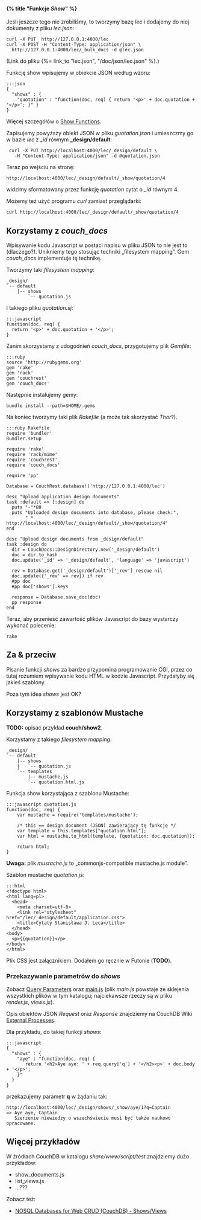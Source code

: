#### {% title "Funkcje *Show*" %}

Jeśli jeszcze tego nie zrobiliśmy, to tworzymy bazę *lec*
i dodajemy do niej dokumenty z pliku *lec.json*:

    curl -X PUT  http://127.0.0.1:4000/lec
    curl -X POST -H "Content-Type: application/json" \
      http://127.0.0.1:4000/lec/_bulk_docs -d @lec.json

(Link do pliku {%= link_to "lec.json", "/doc/json/lec.json" %}.)

Funkcję show wpisujemy w obiekcie JSON według wzoru:

    :::json
    {
      "shows" : {
        "quotation" : "function(doc, req) { return '<p>' + doc.quotation + '</p>'; }" }
    }

Więcej szczegółów o [Show Functions](http://guide.couchdb.org/draft/show.html).

Zapisujemy powyższy obiekt JSON w pliku *guotation.json*
i umieszczmy go w bazie *lec* z *\_id* równym **_design/default**:

     curl -X PUT http://localhost:4000/lec/_design/default \
       -H "Content-Type: application/json" -d @quotation.json

Teraz po wejściu na stronę:

    http://localhost:4000/lec/_design/default/_show/quotation/4

widzimy sformatowany przez funkcję *quotation* cytat o *_id* równym 4.

Możemy też użyć programu *curl* zamiast przeglądarki:

    curl http://localhost:4000/lec/_design/default/_show/quotation/4


## Korzystamy z *couch_docs*

Wpisywanie kodu Javascript w postaci napisu w pliku JSON to nie jest
to (dlaczego?). Unikniemy tego stosując techniki „filesystem mapping”.
Gem *couch_docs* implementuje tę technikę. 

Tworzymy taki *filesystem mapping*:

    _design/
    `-- default
        |-- shows
            `-- quotation.js

I takiego pliku *quotation.sj*:

    :::javascript
    function(doc, req) { 
      return '<p>' + doc.quotation + '</p>'; 
    }

Zanim skorzystamy z udogodnień *couch_docs*, przygotujemy plik *Gemfile*:

    :::ruby
    source 'http://rubygems.org'
    gem 'rake'
    gem 'rack'
    gem 'couchrest'
    gem 'couch_docs'

Następnie instalujemy gemy:

    bundle install --path=$HOME/.gems

Na koniec tworzymy taki plik *Rakefile* (a może tak skorzystać *Thor*?).

    :::ruby Rakefile
    require 'bundler'
    Bundler.setup
    
    require 'rake'
    require 'rack/mime'
    require 'couchrest'
    require 'couch_docs'
    
    require 'pp'
    
    Database = CouchRest.database!('http://127.0.0.1:4000/lec')
    
    desc "Upload application design documents"
    task :default => [:design] do
      puts "-"*80
      puts "Uploaded design documents into database, please check:",
           " * http://localhost:4000/lec/_design/default/_show/quotation/4"
    end
    
    desc "Upload design documents from _design/default"
    task :design do
      dir = CouchDocs::DesignDirectory.new('_design/default')
      doc = dir.to_hash
      doc.update('_id' => '_design/default', 'language' => 'javascript')
    
      rev = Database.get('_design/default')['_rev'] rescue nil
      doc.update({'_rev' => rev}) if rev
      #pp doc
      #pp doc['shows'].keys
      
      response = Database.save_doc(doc)
      pp response
    end

Teraz, aby przenieść zawartość plików Javascript do bazy wystarczy
wykonać polecenie:

    rake


## Za & przeciw

Pisanie funkcji *shows* za bardzo przypomina programowanie CGI,
przez co tutaj rozumiem wpisywanie kodu HTML w kodzie Javascript.
Przydałyby się jakieś szablony.

Poza tym idea *shows* jest OK?


## Korzystamy z szablonów Mustache

**TODO:** opisać przykład **couch/show2**. 

Korzystamy z takiego *filesystem mapping*:

    _design/
    `-- default
        |-- shows
        |   `-- quotation.js
        `-- templates
            |-- mustache.js
            `-- quotation.html.js

Funkcja show korzystająca z szablonu Mustache:

    :::javascript quotation.js
    function(doc, req) { 
        var mustache = require('templates/mustache');
    
        /* this == design document (JSON) zawierający tę funkcję */
        var template = this.templates["quotation.html"]; 
        var html = mustache.to_html(template, {quotation: doc.quotation});
    
        return html;
    }

**Uwaga:** plik *mustache.js* to „commonjs-compatible mustache.js module”.

Szablon mustache *quotation.js*:

    :::html
    <!doctype html>
    <html lang=pl>
      <head>
        <meta charset=utf-8>
        <link rel="stylesheet" href="/lec/_design/default/application.css">
        <title>Cytaty Stanisława J. Leca</title>
      </head>
    <body>
      <p>{{quotation}}</p>
    </body>
    </html>

Plik CSS jest załącznikiem. Dodałem go ręcznie w Futonie (**TODO**).



### Przekazywanie parametrów do *shows*

Zobacz [Query Parameters](http://books.couchdb.org/relax/design-documents/shows)
oraz [main.js](http://svn.apache.org/viewvc/couchdb/trunk/share/server/)
(plik *main.js* powstaje ze sklejenia wszystkich plików w tym katalogu;
najciekawsze rzeczy są w pliku *render.js*, *views.js*).

Opis obiektów JSON *Request* oraz *Response* znajdziemy na CouchDB Wiki
[External Processes](http://wiki.apache.org/couchdb/ExternalProcesses).

Dla przykładu, do takiej funkcji *shows*:

    :::javascript
    {
      "shows" : {
        "aye" : "function(doc, req) {
           return '<h2>Aye aye: ' + req.query['q'] + '</h2><p>' + doc.body + '</p>';
        }"
      }
    }

przekazujemy parametr **q** w żądaniu tak:

    http://localhost:4000/lec/_design/shows/_show/aye/1?q=Captain
    => Aye aye, Captain
       Szerzenie niewiedzy o wszechświecie musi być także naukowo opracowane.


## Więcej przykładów

W źródłach CouchDB w katalogu *share/www/script/test* znajdziemy dużo przykładów:

* show_documents.js
* list_views.js
* …???

Zobacz też:

* [NOSQL Databases for Web CRUD (CouchDB) - Shows/Views](http://java.dzone.com/articles/nosql-databases-web-crud)
